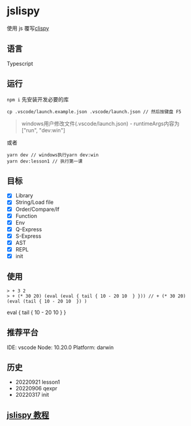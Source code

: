 # jslispy

使用 js 覆写[clispy](https://github.com/akerdi/buildyourownlisp)

## 语言

Typescript

## 运行

`npm i` 先安装开发必要的库

    cp .vscode/launch.example.json .vscode/launch.json // 然后按键盘 F5

> windows用户修改文件(.vscode/launch.json) - runtimeArgs内容为["run", "dev:win"]

或者

    yarn dev // windows执行yarn dev:win
    yarn dev:lesson1 // 执行第一课

## 目标

- [x] Library
- [x] String/Load file
- [x] Order/Compare/If
- [x] Function
- [x] Env
- [x] Q-Express
- [x] S-Express
- [x] AST
- [x] REPL
- [x] init

## 使用

    > + 3 2
    > + (* 30 20) (eval (eval { tail { 10 - 20 10  } })) // + (* 30 20) (eval (tail { 10 - 20 10  }) )

eval { tail { 10 - 20 10 } }

## 推荐平台

IDE: vscode
Node: 10.20.0
Platform: darwin

## 历史

- 20220921 lesson1
- 20220906 qexpr
- 20220317 init

## [jslispy 教程](./tech/README.md)
